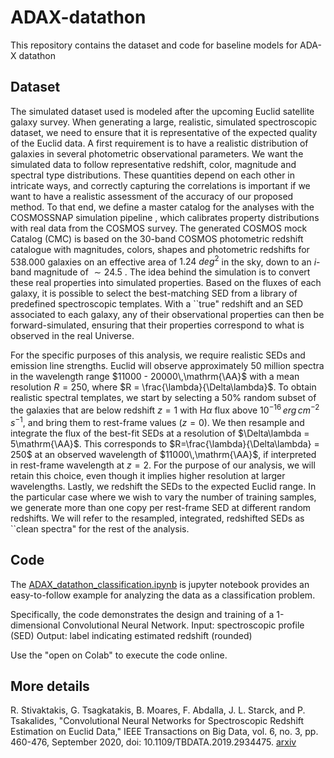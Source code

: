 # ADAX-datathon
This repository contains the dataset and code for baseline models for ADA-X datathon

## Dataset
The simulated dataset used is modeled after the upcoming Euclid satellite galaxy survey. When generating a large, realistic, simulated spectroscopic dataset, we need to ensure that it is representative of the expected quality of the Euclid data. A first requirement is to have a realistic distribution of galaxies in several photometric observational parameters. We want the simulated data to follow representative redshift, color, magnitude and spectral type distributions. These quantities depend on each other in intricate ways, and correctly capturing the correlations is important if we want to have a realistic assessment of the accuracy of our proposed method. To that end, we define a master catalog for the analyses with the COSMOSSNAP simulation pipeline , which calibrates property distributions with real data from the COSMOS survey. The generated COSMOS mock Catalog (CMC) is based on the 30-band COSMOS photometric redshift catalogue with magnitudes, colors, shapes and photometric redshifts for $538.000$ galaxies on an effective area of $1.24 \ deg^ 2$ in the sky, down to an $i$-band magnitude of $\sim 24.5$ . The idea behind the simulation is to convert these real properties into simulated properties. Based on the fluxes of each galaxy, it is possible to select the best-matching SED from a library of predefined spectroscopic templates. With a ``true" redshift and an SED associated to each galaxy, any of their observational properties can then be forward-simulated, ensuring that their properties correspond to what is observed in the real Universe.

For the specific purposes of this analysis, we require realistic SEDs and emission line strengths. Euclid will observe approximately 50 million spectra in the wavelength range $11000 - 20000\,\mathrm{\AA}$ with a mean resolution $R = 250$, where $R =  \frac{\lambda}{\Delta\lambda}$. To obtain realistic spectral templates, we start by selecting a $50\%$ random subset of the galaxies that are below redshift $z=1$ with H$\alpha$ flux above $10^{-16} \,erg\, cm^{-2} \,s^{-1}$, and bring them to rest-frame values ($z=0$). We then resample and integrate the flux of the best-fit SEDs at a resolution of $\Delta\lambda = 5\mathrm{\AA}$. This corresponds to  $R=\frac{\lambda}{\Delta\lambda} = 250$ at an observed wavelength of $11000\,\mathrm{\AA}$, if interpreted in rest-frame wavelength at $z = 2$. For the purpose of our analysis, we will retain this choice, even though it implies higher resolution at larger wavelengths. Lastly, we redshift the SEDs to the expected Euclid range. In the particular case where we wish to vary the number of training samples, we generate more than one copy per rest-frame SED at different random redshifts. We will refer to the resampled, integrated, redshifted SEDs as ``clean spectra" for the rest of the analysis.

## Code

The [ADAX_datathon_classification.ipynb](https://github.com/gtsagkatakis/ADAX-datathon/blob/main/ADAX_datathon_classification.ipynb) is jupyter notebook provides an easy-to-follow example for analyzing the data as a classification problem.

Specifically, the code demonstrates the design and training of a 1-dimensional Convolutional Neural Network.
Input: spectroscopic profile (SED)
Output: label indicating estimated redshift (rounded)

Use the "open on Colab" to execute the code online.

## More details
R. Stivaktakis, G. Tsagkatakis, B. Moares, F. Abdalla, J. L. Starck, and P. Tsakalides, "Convolutional Neural Networks for Spectroscopic Redshift Estimation on Euclid Data," IEEE Transactions on Big Data, vol. 6, no. 3, pp. 460-476, September 2020, doi: 10.1109/TBDATA.2019.2934475. 
[arxiv](https://arxiv.org/abs/1809.09622)
